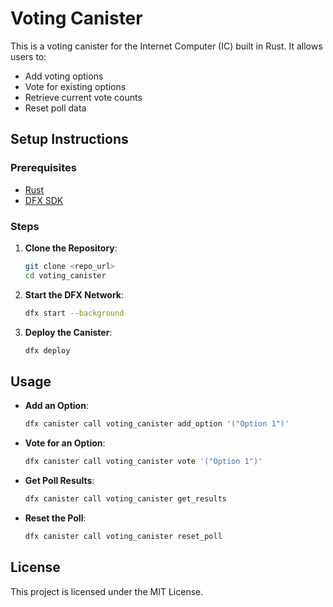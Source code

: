 # Voting Canister

This is a voting canister for the Internet Computer (IC) built in Rust. It allows users to:
- Add voting options
- Vote for existing options
- Retrieve current vote counts
- Reset poll data

## Setup Instructions

### Prerequisites
- [Rust](https://www.rust-lang.org/)
- [DFX SDK](https://internetcomputer.org/docs/current/developer-docs/quickstart/quickstart-local/)

### Steps
1. **Clone the Repository**:
   ```bash
   git clone <repo_url>
   cd voting_canister
   ```

2. **Start the DFX Network**:
   ```bash
   dfx start --background
   ```

3. **Deploy the Canister**:
   ```bash
   dfx deploy
   ```

## Usage

- **Add an Option**:
   ```bash
   dfx canister call voting_canister add_option '("Option 1")'
   ```

- **Vote for an Option**:
   ```bash
   dfx canister call voting_canister vote '("Option 1")'
   ```

- **Get Poll Results**:
   ```bash
   dfx canister call voting_canister get_results
   ```

- **Reset the Poll**:
   ```bash
   dfx canister call voting_canister reset_poll
   ```

## License
This project is licensed under the MIT License.
